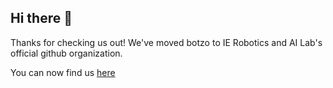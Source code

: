 ## Hi there 👋

Thanks for checking us out! We've moved botzo to IE Robotics and AI Lab's official github organization.

You can now find us [here](https://github.com/IERoboticsAILab/botzo)
